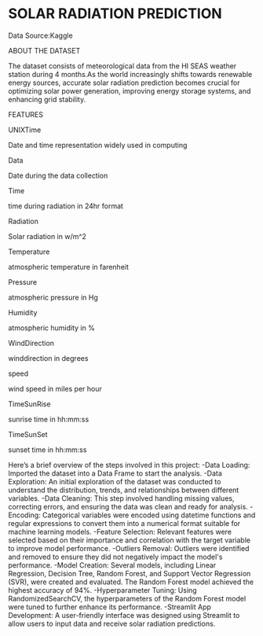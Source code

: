 # SOLAR RADIATION PREDICTION
Data Source:Kaggle

ABOUT THE DATASET

The dataset consists of meteorological data from the HI SEAS weather station during 4 months.As the world increasingly shifts towards renewable energy sources, accurate solar radiation prediction becomes crucial for optimizing solar power generation, improving energy storage systems, and enhancing grid stability.

FEATURES

UNIXTime

Date and time representation widely used in computing

Data

Date during the data collection

Time

time during radiation in 24hr format

Radiation

Solar radiation in w/m^2

Temperature

atmospheric temperature in farenheit

Pressure

atmospheric pressure in Hg

Humidity

atmospheric humidity in %

WindDirection

winddirection in degrees

speed

wind speed in miles per hour

TimeSunRise

sunrise time in hh:mm:ss

TimeSunSet

sunset time in hh:mm:ss

Here’s a brief overview of the steps involved in this project:
-Data Loading: Imported the dataset into a Data Frame to start the analysis.
-Data Exploration: An initial exploration of the dataset was conducted to understand the distribution, trends, and relationships between different variables.
-Data Cleaning: This step involved handling missing values, correcting errors, and ensuring the data was clean and ready for analysis.
-Encoding: Categorical variables were encoded using datetime functions and regular expressions to convert them into a numerical format suitable for machine learning models.
-Feature Selection: Relevant features were selected based on their importance and correlation with the target variable to improve model performance.
-Outliers Removal: Outliers were identified and removed to ensure they did not negatively impact the model's performance.
-Model Creation: Several models, including Linear Regression, Decision Tree, Random Forest, and Support Vector Regression (SVR), were created and evaluated. The Random Forest model achieved the highest accuracy of 94%.
-Hyperparameter Tuning: Using RandomizedSearchCV, the hyperparameters of the Random Forest model were tuned to further enhance its performance.
-Streamlit App Development: A user-friendly interface was designed using Streamlit to allow users to input data and receive solar radiation predictions.
